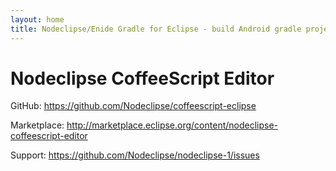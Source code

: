 ```yaml
---
layout: home
title: Nodeclipse/Enide Gradle for Eclipse - build Android gradle project in Eclipse
---
```


# Nodeclipse CoffeeScript Editor

GitHub: <https://github.com/Nodeclipse/coffeescript-eclipse>

Marketplace: <http://marketplace.eclipse.org/content/nodeclipse-coffeescript-editor>

Support: <https://github.com/Nodeclipse/nodeclipse-1/issues>
